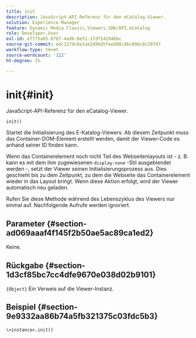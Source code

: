 ```yaml
---
title: init
description: JavaScript-API-Referenz für den eCatalog-Viewer.
solution: Experience Manager
feature: Dynamic Media Classic,Viewers,SDK/API,eCatalog
role: Developer,User
exl-id: e7775a65-67bf-4ad6-8e51-1fdf141946bc
source-git-commit: edc127dc6e2ae2d9bd5feed08c8bc896c8c39747
workflow-type: tm+mt
source-wordcount: '122'
ht-degree: 2%

---
```


# init{#init}

JavaScript-API-Referenz für den eCatalog-Viewer.

`init()`

Startet die Initialisierung des E-Katalog-Viewers. Ab diesem Zeitpunkt muss das Container-DOM-Element erstellt werden, damit der Viewer-Code es anhand seiner ID finden kann.

Wenn das Containerelement noch nicht Teil des Webseitenlayouts ist - z. B. kann es mit dem ihm zugewiesenen `display:none` -Stil ausgeblendet werden -, setzt der Viewer seinen Initialisierungsprozess aus. Dies geschieht bis zu dem Zeitpunkt, zu dem die Webseite das Containerelement wieder in das Layout bringt. Wenn diese Aktion erfolgt, wird der Viewer automatisch neu geladen.

Rufen Sie diese Methode während des Lebenszyklus des Viewers nur einmal auf. Nachfolgende Aufrufe werden ignoriert.

## Parameter {#section-ad069aaaf4f145f2b50ae5ac89ca1ed2}

Keine.

## Rückgabe {#section-1d3cf85bc7cc4dfe9670e038d02b9101}

`{Object}` Ein Verweis auf die Viewer-Instanz.

## Beispiel {#section-9e9332aa86b74a5fb321375c03fdc5b3}

```
\<instance>.init()
```
